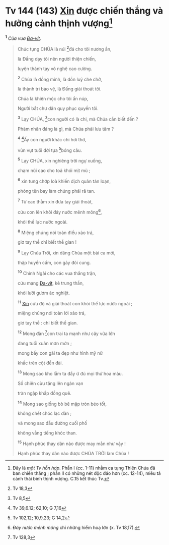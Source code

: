 # Tv 144 (143) [Xin]() được chiến thắng và hưởng cảnh thịnh vượng[^1-cbd0dcd0-5c5b-4de6-93be-6f07db759787]
<sup><b>1</b></sup> *Của vua [Đa-vít]().*

> Chúc tụng CHÚA là núi [^1@-cbd0dcd0-5c5b-4de6-93be-6f07db759787]đá cho tôi nương ẩn,
>
> là Đấng dạy tôi nên người thiện chiến,
>
> luyện thành tay võ nghệ cao cường.
>
> <sup><b>2</b></sup> Chúa là đồng minh, là đồn luỹ che chở,
>
> là thành trì bảo vệ, là Đấng giải thoát tôi.
>
> Chúa là khiên mộc cho tôi ẩn núp,
>
> Người bắt chư dân quy phục quyền tôi.
>
> <sup><b>3</b></sup> Lạy CHÚA, [^2@-cbd0dcd0-5c5b-4de6-93be-6f07db759787]con người có là chi, mà Chúa cần biết đến ?
>
> Phàm nhân đáng là gì, mà Chúa phải lưu tâm ?
>
> <sup><b>4</b></sup> [^3@-cbd0dcd0-5c5b-4de6-93be-6f07db759787]Ấy con người khác chi hơi thở,
>
> vùn vụt tuổi đời tựa [^4@-cbd0dcd0-5c5b-4de6-93be-6f07db759787]bóng câu.
>
> <sup><b>5</b></sup> Lạy CHÚA, xin nghiêng trời ngự xuống,
>
> chạm núi cao cho toả khói mịt mù ;
>
> <sup><b>6</b></sup> xin tung chớp loà khiến địch quân tán loạn,
>
> phóng tên bay làm chúng phải rã tan.
>
> <sup><b>7</b></sup> Từ cao thẳm xin đưa tay giải thoát,
>
> cứu con lên khỏi đáy nước mênh mông[^2-cbd0dcd0-5c5b-4de6-93be-6f07db759787],
>
> khỏi thế lực nước ngoài.
>
> <sup><b>8</b></sup> Miệng chúng nói toàn điều xảo trá,
>
> giơ tay thề chỉ biết thề gian !
>
> <sup><b>9</b></sup> Lạy Chúa Trời, xin dâng Chúa một bài ca mới,
>
> thập huyền cầm, con gảy đôi cung.
>
> <sup><b>10</b></sup> Chính Ngài cho các vua thắng trận,
>
> cứu mạng [Đa-vít](), kẻ trung thần,
>
> khỏi lưỡi gươm ác nghiệt.
>
> <sup><b>11</b></sup> [Xin]() cứu độ và giải thoát con khỏi thế lực nước ngoài ;
>
> miệng chúng nói toàn lời xảo trá,
>
> giơ tay thề : chỉ biết thề gian.
>
> <sup><b>12</b></sup> Mong đàn [^5@-cbd0dcd0-5c5b-4de6-93be-6f07db759787]con trai ta mạnh như cây vừa lớn
>
> đang tuổi xuân mơn mởn ;
>
> mong bầy con gái ta đẹp như hình mỹ nữ
>
> khắc trên cột đền đài.
>
> <sup><b>13</b></sup> Mong sao kho lẫm ta đầy ứ đủ mọi thứ hoa màu.
>
> Số chiên cừu tăng lên ngàn vạn
>
> tràn ngập khắp đồng quê.
>
> <sup><b>14</b></sup> Mong sao giống bò bê mập tròn béo tốt,
>
> không chết chóc lạc đàn ;
>
> và mong sao đầu đường cuối phố
>
> không vẳng tiếng khóc than.
>
> <sup><b>15</b></sup> Hạnh phúc thay dân nào được may mắn như vậy !
>
> Hạnh phúc thay dân nào được CHÚA TRỜI làm Chúa !

[^1-cbd0dcd0-5c5b-4de6-93be-6f07db759787]: Đây là *một Tv hỗn hợp*. Phần I (cc. 1-11) nhằm ca tụng Thiên Chúa đã ban chiến thắng ; phần II có những nét độc đáo hơn (cc. 12-14), miêu tả cảnh thái bình thịnh vượng. C.15 kết thúc Tv.
[^2-cbd0dcd0-5c5b-4de6-93be-6f07db759787]: *Đáy nước mênh mông* chỉ những hiểm hoạ lớn (x. Tv 18,17).
[^1@-cbd0dcd0-5c5b-4de6-93be-6f07db759787]: Tv 18,3
[^2@-cbd0dcd0-5c5b-4de6-93be-6f07db759787]: Tv 8,5
[^3@-cbd0dcd0-5c5b-4de6-93be-6f07db759787]: Tv 39,6.12; 62,10; G 7,16
[^4@-cbd0dcd0-5c5b-4de6-93be-6f07db759787]: Tv 102,12; 10,9,23; G 14,2
[^5@-cbd0dcd0-5c5b-4de6-93be-6f07db759787]: Tv 128,3